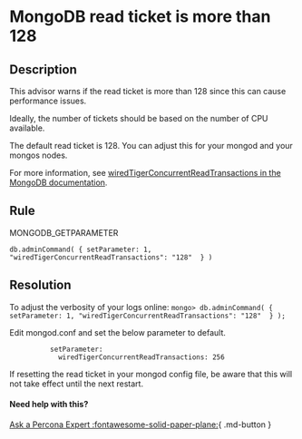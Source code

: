 # MongoDB read ticket is more than 128

## Description
This advisor warns if the read ticket is more than 128 since this can cause performance issues.

Ideally, the number of tickets should be based on the number of CPU available. 

The default read ticket is 128. You can adjust this for your mongod and your mongos nodes.

For more information, see [wiredTigerConcurrentReadTransactions in the MongoDB documentation](https://docs.mongodb.com/manual/reference/parameters/#mongodb-parameter-param.wiredTigerConcurrentReadTransactions).



## Rule
MONGODB_GETPARAMETER

`db.adminCommand( { setParameter: 1, "wiredTigerConcurrentReadTransactions": "128"  } )`

## Resolution
To adjust the verbosity of your logs online: `mongo> db.adminCommand( { setParameter: 1, "wiredTigerConcurrentReadTransactions": "128"  } );`

Edit mongod.conf and set the below parameter to default.
```
          setParameter:
            wiredTigerConcurrentReadTransactions: 256
```
If resetting the read ticket in your mongod config file, be aware that this will not take effect until the next restart.

#### Need help with this?

[Ask a Percona Expert :fontawesome-solid-paper-plane:](https://www.percona.com/about-percona/contact?utm_source=pmm&utm_medium=banner&utm_campaign=advisors_readmore){ .md-button }